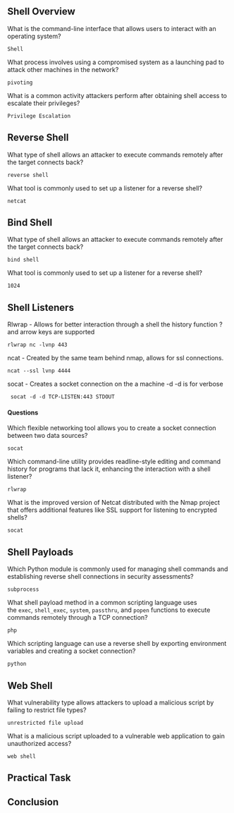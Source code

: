 
## Shell Overview

What is the command-line interface that allows users to interact with an operating system?  
```
Shell
```

What process involves using a compromised system as a launching pad to attack other machines in the network?  
```
pivoting
```

What is a common activity attackers perform after obtaining shell access to escalate their privileges?
```
Privilege Escalation
```

## Reverse Shell 

What type of shell allows an attacker to execute commands remotely after the target connects back?  
```
reverse shell
```

What tool is commonly used to set up a listener for a reverse shell?
```
netcat
```

## Bind Shell

What type of shell allows an attacker to execute commands remotely after the target connects back?  
```
bind shell
```

What tool is commonly used to set up a listener for a reverse shell?
```
1024
```

## Shell Listeners

Rlwrap - Allows for better interaction through a shell
the history function ? and arrow keys are supported
```
rlwrap nc -lvnp 443 
```

ncat - Created by the same team behind nmap, allows for ssl connections. 
```
ncat --ssl lvnp 4444
```

socat - Creates a socket connection on the a machine
-d -d is for verbose
```
 socat -d -d TCP-LISTEN:443 STDOUT
```
#### Questions

Which flexible networking tool allows you to create a socket connection between two data sources?  
```
socat
```

Which command-line utility provides readline-style editing and command history for programs that lack it, enhancing the interaction with a shell listener?  
```
rlwrap
```

What is the improved version of Netcat distributed with the Nmap project that offers additional features like SSL support for listening to encrypted shells?
```
socat
```
## Shell Payloads

Which Python module is commonly used for managing shell commands and establishing reverse shell connections in security assessments?  
```
subprocess
```

What shell payload method in a common scripting language uses the `exec`, `shell_exec`, `system`, `passthru`, and `popen` functions to execute commands remotely through a TCP connection?  
```
php
```

Which scripting language can use a reverse shell by exporting environment variables and creating a socket connection?
```
python
```

## Web Shell

What vulnerability type allows attackers to upload a malicious script by failing to restrict file types?  
```
unrestricted file upload
```

What is a malicious script uploaded to a vulnerable web application to gain unauthorized access?
```
web shell
```
## Practical Task

## Conclusion